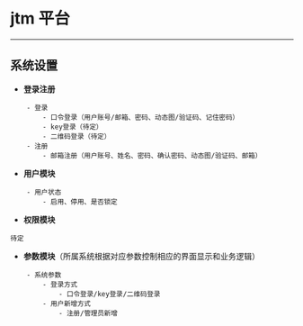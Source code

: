 # jtm 平台

****************************************
## 系统设置

- **登录注册**
```
    - 登录
        - 口令登录（用户账号/邮箱、密码、动态图/验证码、记住密码）
        - key登录（待定）
        - 二维码登录（待定）
    - 注册
        - 邮箱注册（用户账号、姓名、密码、确认密码、动态图/验证码、邮箱）
```
- **用户模块**
````
    - 用户状态
        - 启用、停用、是否锁定
````
- **权限模块**
````
待定
````
- **参数模块**（所属系统根据对应参数控制相应的界面显示和业务逻辑）
````
    - 系统参数
        - 登录方式
            - 口令登录/key登录/二维码登录
        - 用户新增方式
            - 注册/管理员新增
````
